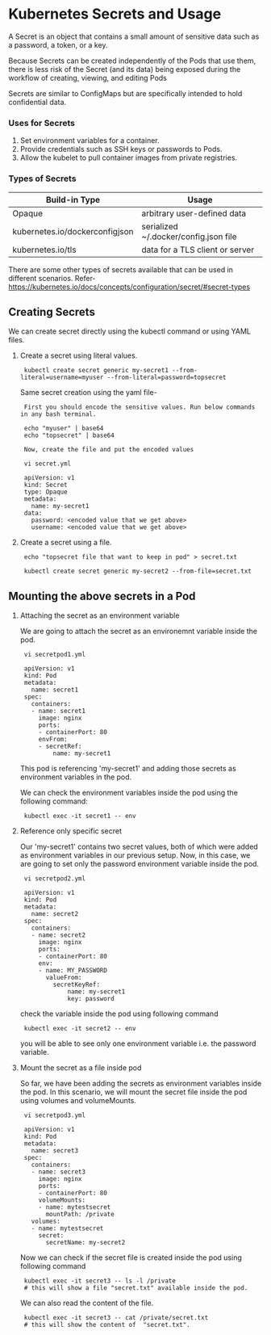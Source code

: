 # Kubernetes Secrets and Usage

A Secret is an object that contains a small amount of sensitive data such as a password, a token, or a key. 

Because Secrets can be created independently of the Pods that use them, there is less risk of the Secret (and its data) being exposed during the workflow of creating, viewing, and editing Pods

Secrets are similar to ConfigMaps but are specifically intended to hold confidential data.


### Uses for Secrets

1. Set environment variables for a container.
2. Provide credentials such as SSH keys or passwords to Pods.
3. Allow the kubelet to pull container images from private registries.


### Types of Secrets


| Build-in Type | Usage |
| --- | --- |
| Opaque        |   arbitrary user-defined data  |
| kubernetes.io/dockerconfigjson  |   serialized ~/.docker/config.json file   |
| kubernetes.io/tls    |  data for a TLS client or server  |

There are some other types of secrets available that can be used in different scenarios. 
Refer- https://kubernetes.io/docs/concepts/configuration/secret/#secret-types 


## Creating Secrets

We can create secret directly using the kubectl command or using YAML files.

1. Create a secret using literal values.

        kubectl create secret generic my-secret1 --from-literal=username=myuser --from-literal=password=topsecret


    Same secret creation using the yaml file-

        First you should encode the sensitive values. Run below commands in any bash terminal.

        echo "myuser" | base64 
        echo "topsecret" | base64 

        Now, create the file and put the encoded values 

        vi secret.yml

        apiVersion: v1
        kind: Secret
        type: Opaque
        metadata:
          name: my-secret1
        data:
          password: <encoded value that we get above>
          username: <encoded value that we get above>
        

2. Create a secret using a file. 

        echo "topsecret file that want to keep in pod" > secret.txt 

        kubectl create secret generic my-secret2 --from-file=secret.txt


        
## Mounting the above secrets in a Pod


1. Attaching the secret as an environment variable

    We are going to attach the secret as an environemnt variable inside the pod. 

        vi secretpod1.yml

        apiVersion: v1
        kind: Pod
        metadata:
          name: secret1
        spec:
          containers:
          - name: secret1
            image: nginx
            ports:
            - containerPort: 80
            envFrom:
            - secretRef:
                name: my-secret1


    This pod is referencing 'my-secret1' and adding those secrets as environment variables in the pod.

    We can check the environment variables inside the pod using the following command:

        kubectl exec -it secret1 -- env



2. Reference only specific secret

    Our 'my-secret1' contains two secret values, both of which were added as environment variables in our previous setup. Now, in this case, we are going to set only the password environment variable inside the pod.


        vi secretpod2.yml

        apiVersion: v1
        kind: Pod
        metadata:
          name: secret2
        spec:
          containers:
          - name: secret2
            image: nginx
            ports:
            - containerPort: 80
            env:
            - name: MY_PASSWORD
              valueFrom:
                secretKeyRef:
                    name: my-secret1
                    key: password    

    check the variable inside the pod using following command

        kubectl exec -it secret2 -- env

    you will be able to see only one environment variable i.e. the password variable.


3. Mount the secret as a file inside pod

    So far, we have been adding the secrets as environment variables inside the pod. In this scenario, we will mount the secret file inside the pod using volumes and volumeMounts.


        vi secretpod3.yml

        apiVersion: v1
        kind: Pod
        metadata:
          name: secret3
        spec:
          containers:
          - name: secret3
            image: nginx
            ports:
            - containerPort: 80
            volumeMounts:
            - name: mytestsecret
              mountPath: /private
          volumes:
          - name: mytestsecret 
            secret:
              secretName: my-secret2   
 
    Now we can check if the secret file is created inside the pod using following command

        kubectl exec -it secret3 -- ls -l /private
        # this will show a file "secret.txt" available inside the pod.

    We can also read the content of the file.

        kubectl exec -it secret3 -- cat /private/secret.txt
        # this will show the content of  "secret.txt".







